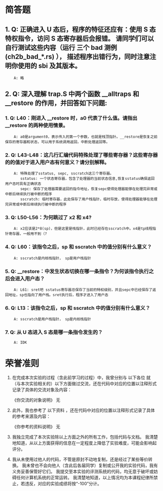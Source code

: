 # 简答题
## 1.  Q: 正确进入 U 态后，程序的特征还应有：使用 S 态特权指令，访问 S 态寄存器后会报错。 请同学们可以自行测试这些内容（运行 三个 bad 测例 (ch2b_bad_*.rs) ）， 描述程序出错行为，同时注意注明你使用的 sbi 及其版本。

        A: 略

## 2.  Q: 深入理解 trap.S 中两个函数 __alltraps 和 __restore 的作用，并回答如下问题:

### 1.  Q: L40：刚进入 __restore 时，a0 代表了什么值。请指出 __restore 的两种使用情景。
        A: a0是argument0，表示传入的第一个参数，也就是栈顶指针。__restore是恢复之前保存的寄存器和状态，可以用于系统调用返回，中断处理返回等。

### 2.  Q: L43-L48：这几行汇编代码特殊处理了哪些寄存器？这些寄存器的的值对于进入用户态有何意义？请分别解释。
        A: 特殊处理了sstatus, sepc, sscratch这三个寄存器。
           sstatus: 一个状态寄存器，包含了处理器的当前状态信息,恢复sstatus确保返回用户态时具有正确状态
           sepc: 保存了处理器需要返回的指令地址，恢复sepc使得处理器能够在处理完异常或中断后继续执行被中断的程序
           sscratch: 临时寄存器，此处保存了用户栈指针，临时存放，使得处理器能够在处理完异常或中断后继续执行被中断的程序
    
### 3.  Q: L50-L56：为何跳过了 x2 和 x4? 
        A: x2应该是2*8(sp)，但是这里是栈指针，此时已经存在sscratch中。x4是tp线程指针寄存器，一般用不到（?

### 4.  Q: L60：该指令之后，sp 和 sscratch 中的值分别有什么意义？
        A: sscratch是内核栈指针， sp是用户栈指针
    
### 5.  Q: __restore：中发生状态切换在哪一条指令？为何该指令执行之后会进入用户态？
        A: L61: sret吧 sstatus寄存器总保存了当前的特权级别，并且sepc中已经保存了返回地址，sp也指向了用户栈。sret执行后，程序才进入了用户态
    
### 6.  Q: L13：该指令之后，sp 和 sscratch 中的值分别有什么意义？
        A: sscratch是用户栈指针， sp是内核栈指针

### 7.  Q: 从 U 态进入 S 态是哪一条指令发生的？
        A: IDK

# 荣誉准则

1. 在完成本次实验的过程（含此前学习的过程）中，我曾分别与 以下各位 就（与本次实验相关的）以下方面做过交流，还在代码中对应的位置以注释形式记录了具体的交流对象及内容：

    《你交流的对象说明》
    无

2. 此外，我也参考了 以下资料 ，还在代码中对应的位置以注释形式记录了具体的参考来源及内容：

    《你参考的资料说明》
    无

3. 我独立完成了本次实验除以上方面之外的所有工作，包括代码与文档。 我清楚地知道，从以上方面获得的信息在一定程度上降低了实验难度，可能会影响起评分。

4. 我从未使用过他人的代码，不管是原封不动地复制，还是经过了某些等价转换。 我未曾也不会向他人（含此后各届同学）复制或公开我的实验代码，我有义务妥善保管好它们。 我提交至本实验的评测系统的代码，均无意于破坏或妨碍任何计算机系统的正常运转。 我清楚地知道，以上情况均为本课程纪律所禁止，若违反，对应的实验成绩将按“-100”分计。